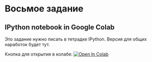 # Восьмое задание

## IPython notebook in Google Colab
Это задание нужно писать в тетрадке IPython. Версия для общих наработок будет тут.

Кнопка для открытия в колабе: [![Open In Colab](https://colab.research.google.com/assets/colab-badge.svg)](https://colab.research.google.com/github/K3143-ITMO/Dementiy-assignments/blob/Shaorrran-homework08-ds/homework08-ds/Linear_Regression.ipynb)
